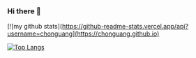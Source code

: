 ### Hi there 👋

[![my github stats](https://github-readme-stats.vercel.app/api?username=chonguang](https://chonguang.github.io)

[![Top Langs](https://github-readme-stats.vercel.app/api/top-langs/?username=chonguang)](https://github.com/chonguang)
<!--
**chonguang/chonguang** is a ✨ _special_ ✨ repository because its `README.md` (this file) appears on your GitHub profile.

Here are some ideas to get you started:

- 🔭 I’m currently working on ...
- 🌱 I’m currently learning ...
- 👯 I’m looking to collaborate on ...
- 🤔 I’m looking for help with ...
- 💬 Ask me about ...
- 📫 How to reach me: ...
- 😄 Pronouns: ...
- ⚡ Fun fact: ...
-->

